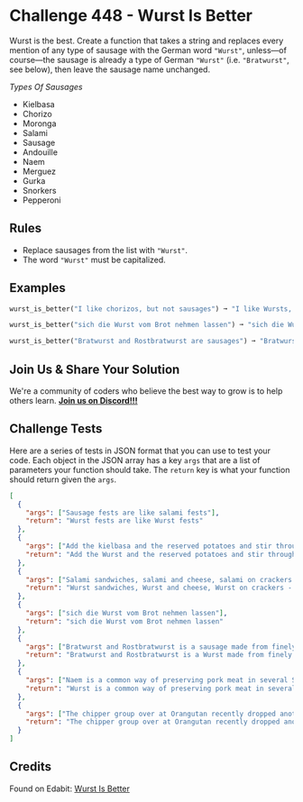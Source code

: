 # Challenge 448 - Wurst Is Better

Wurst is the best. Create a function that takes a string and replaces every mention of any type of sausage with the German word `"Wurst"`, unless—of course—the sausage is already a type of German `"Wurst"` (i.e. `"Bratwurst"`, see below), then leave the sausage name unchanged.

*Types Of Sausages*

- Kielbasa
- Chorizo
- Moronga
- Salami
- Sausage
- Andouille
- Naem
- Merguez
- Gurka
- Snorkers
- Pepperoni

## Rules

- Replace sausages from the list with `"Wurst"`.
- The word `"Wurst"` must be capitalized.

## Examples
```python
wurst_is_better("I like chorizos, but not sausages") ➞ "I like Wursts, but not Wursts"

wurst_is_better("sich die Wurst vom Brot nehmen lassen") ➞ "sich die Wurst vom Brot nehmen lassen"

wurst_is_better("Bratwurst and Rostbratwurst are sausages") ➞ "Bratwurst and Rostbratwurst are Wursts"
```
## Join Us & Share Your Solution

We're a community of coders who believe the best way to grow is to help others learn. **[Join us on Discord!!!](https://discord.gg/sfHykntuGy)**

## Challenge Tests

Here are a series of tests in JSON format that you can use to test your code. Each object in the JSON array has a key `args` that are a list of parameters your function should take. The `return` key is what your function should return given the `args`. 
```json
[
  {
    "args": ["Sausage fests are like salami fests"],
    "return": "Wurst fests are like Wurst fests"
  },
  {
    "args": ["Add the kielbasa and the reserved potatoes and stir through"],
    "return": "Add the Wurst and the reserved potatoes and stir through"
  },
  {
    "args": ["Salami sandwiches, salami and cheese, salami on crackers - I couldn't get enough of the salty, spicy sausage"],
    "return": "Wurst sandwiches, Wurst and cheese, Wurst on crackers - I couldn't get enough of the salty, spicy Wurst"
  },
  {
    "args": ["sich die Wurst vom Brot nehmen lassen"],
    "return": "sich die Wurst vom Brot nehmen lassen"
  },
  {
    "args": ["Bratwurst and Rostbratwurst is a sausage made from finely minced pork and beef and usually grilled and served with sweet German mustard and a piece of bread or hard roll. It can be sliced and made into Currywurst by slathering it in a catchup-curry sauce."],
    "return": "Bratwurst and Rostbratwurst is a Wurst made from finely minced pork and beef and usually grilled and served with sweet German mustard and a piece of bread or hard roll. It can be sliced and made into Currywurst by slathering it in a catchup-curry sauce."
  },
  {
    "args": ["Naem is a common way of preserving pork meat in several Southeast Asian countries, including Thailand, Laos, Cambodia and Vietnam"],
    "return": "Wurst is a common way of preserving pork meat in several Southeast Asian countries, including Thailand, Laos, Cambodia and Vietnam"
  },
  {
    "args": ["The chipper group over at Orangutan recently dropped another wheel sensation; the Moronga"],
    "return": "The chipper group over at Orangutan recently dropped another wheel sensation; the Wurst"
  }
]
```
## Credits

Found on Edabit: [Wurst Is Better](https://edabit.com/challenge/928sxbEt8gyZ5uBBt)
